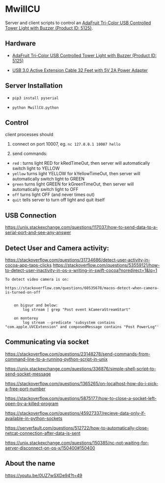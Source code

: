 # MwillCU

Server and client scripts to control an [AdaFruit Tri-Color USB Controlled Tower Light with Buzzer (Product ID: 5125)](https://www.adafruit.com/product/5125).


## Hardware

- [AdaFruit Tri-Color USB Controlled Tower Light with Buzzer (Product ID: 5125)](https://www.adafruit.com/product/5125)

- [USB 3.0 Active Extension Cable 32 Feet with 5V 2A Power Adapter](https://www.amazon.com/dp/B07XHR14LJ?ref=ppx_pop_dt_b_asin_title&th=1
)

## Server Installation

-  ```pip3 install pyserial```

- ```python MwillCU.python```

## Control

client processes should 

1. connect on port 10007, eg. ```nc 127.0.0.1 10007 hello```

2. send commands:

- ```red``` : turns light RED for kRedTimeOut, then server will automatically switch light  to YELLOW
- ```yellow``` turns light YELLOW for kYellowTimeOut, then server will automatically switch light to GREEN
- ```green``` turns light GREEN for kGreenTimeOut, then server will automatically switch light to OFF
- ```off``` turns light OFF (and never times out)
- ```quit``` tells server to turn off light and quit itself


 
## USB Connection

https://unix.stackexchange.com/questions/117037/how-to-send-data-to-a-serial-port-and-see-any-answer

## Detect User and Camera activity:

https://stackoverflow.com/questions/31734686/detect-user-activity-in-cocoa-app-taps-clicks
https://stackoverflow.com/questions/53559121/how-to-detect-user-inactivity-in-os-x-writing-in-swift-cocoa?noredirect=1&lq=1

	To detect video camera is on:

	https://stackoverflow.com/questions/60535678/macos-detect-when-camera-is-turned-on-off


		on bigsur and below:
			log stream | grep "Post event kCameraStreamStart"

		on monterey
			log stream --predicate 'subsystem contains "com.apple.UVCExtension" and composedMessage contains "Post PowerLog"'




## Communicating via socket

https://stackoverflow.com/questions/23148278/send-commands-from-command-line-to-a-running-python-script-in-unix

https://unix.stackexchange.com/questions/336876/simple-shell-script-to-send-socket-message

https://stackoverflow.com/questions/1365265/on-localhost-how-do-i-pick-a-free-port-number

https://stackoverflow.com/questions/5875177/how-to-close-a-socket-left-open-by-a-killed-program

https://stackoverflow.com/questions/45927337/recieve-data-only-if-available-in-python-sockets
        

https://serverfault.com/questions/512722/how-to-automatically-close-netcat-connection-after-data-is-sent


https://unix.stackexchange.com/questions/150385/nc-not-waiting-for-server-disconnect-on-os-x/150400#150400



## About the name

https://youtu.be/0UZ7wSXDe94?t=49
